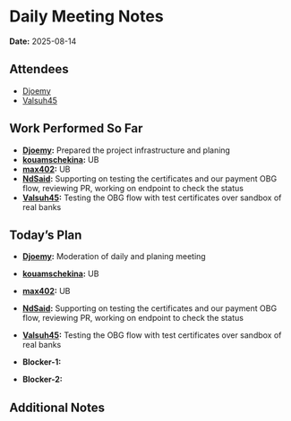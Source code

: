 # Daily Meeting Notes

**Date:** 2025-08-14

## Attendees
- [Djoemy](https://github.com/Djoemy)
- [Valsuh45](https://github.com/Valsuh45)

## Work Performed So Far
- **[Djoemy](https://github.com/Djoemy):** Prepared the project infrastructure and planing
- **[kouamschekina](https://github.com/kouamschekina):** UB
- **[max402](https://github.com/max402):** UB
- **[NdSaid](https://github.com/NdSaid):** Supporting on testing the certificates and our payment OBG flow, reviewing PR, working on endpoint to check the status
- **[Valsuh45](https://github.com/Valsuh45):** Testing the OBG flow with test certificates over sandbox of real banks

## Today’s Plan
- **[Djoemy](https://github.com/Djoemy):** Moderation of daily and planing meeting
- **[kouamschekina](https://github.com/kouamschekina):** UB
- **[max402](https://github.com/max402):** UB
- **[NdSaid](https://github.com/NdSaid):** Supporting on testing the certificates and our payment OBG flow, reviewing PR, working on endpoint to check the status
- **[Valsuh45](https://github.com/Valsuh45):** Testing the OBG flow with test certificates over sandbox of real banks
- **Blocker-1:** 

- **Blocker-2:** 

## Additional Notes





